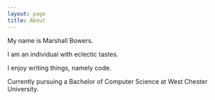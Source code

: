 ```yaml
---
layout: page
title: About
---
```


My name is Marshall Bowers.

I am an individual with eclectic tastes.

I enjoy writing things, namely code.

Currently pursuing a Bachelor of Computer Science at West Chester University.